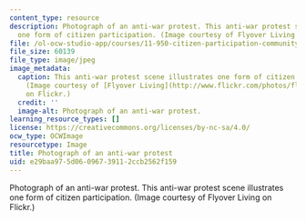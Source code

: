 ```yaml
---
content_type: resource
description: Photograph of an anti-war protest. This anti-war protest scene illustrates
  one form of citizen participation. (Image courtesy of Flyover Living on Flickr.)
file: /ol-ocw-studio-app/courses/11-950-citizen-participation-community-development-and-urban-governance-in-the-developing-world-spring-2007/e29baa975d06096739112ccb2562f159_11-950s07.jpg
file_size: 60139
file_type: image/jpeg
image_metadata:
  caption: This anti-war protest scene illustrates one form of citizen participation.
    (Image courtesy of [Flyover Living](http://www.flickr.com/photos/flyoverliving/)
    on Flickr.)
  credit: ''
  image-alt: Photograph of an anti-war protest.
learning_resource_types: []
license: https://creativecommons.org/licenses/by-nc-sa/4.0/
ocw_type: OCWImage
resourcetype: Image
title: Photograph of an anti-war protest
uid: e29baa97-5d06-0967-3911-2ccb2562f159
---
```

Photograph of an anti-war protest. This anti-war protest scene illustrates one form of citizen participation. (Image courtesy of Flyover Living on Flickr.)